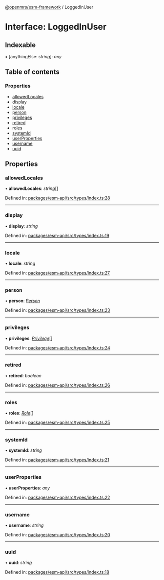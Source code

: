 [@openmrs/esm-framework](../API.md) / LoggedInUser

# Interface: LoggedInUser

## Indexable

▪ [anythingElse: *string*]: *any*

## Table of contents

### Properties

- [allowedLocales](loggedinuser.md#allowedlocales)
- [display](loggedinuser.md#display)
- [locale](loggedinuser.md#locale)
- [person](loggedinuser.md#person)
- [privileges](loggedinuser.md#privileges)
- [retired](loggedinuser.md#retired)
- [roles](loggedinuser.md#roles)
- [systemId](loggedinuser.md#systemid)
- [userProperties](loggedinuser.md#userproperties)
- [username](loggedinuser.md#username)
- [uuid](loggedinuser.md#uuid)

## Properties

### allowedLocales

• **allowedLocales**: *string*[]

Defined in: [packages/esm-api/src/types/index.ts:28](https://github.com/openmrs/openmrs-esm-core/blob/master/packages/esm-api/src/types/index.ts#L28)

___

### display

• **display**: *string*

Defined in: [packages/esm-api/src/types/index.ts:19](https://github.com/openmrs/openmrs-esm-core/blob/master/packages/esm-api/src/types/index.ts#L19)

___

### locale

• **locale**: *string*

Defined in: [packages/esm-api/src/types/index.ts:27](https://github.com/openmrs/openmrs-esm-core/blob/master/packages/esm-api/src/types/index.ts#L27)

___

### person

• **person**: [*Person*](person.md)

Defined in: [packages/esm-api/src/types/index.ts:23](https://github.com/openmrs/openmrs-esm-core/blob/master/packages/esm-api/src/types/index.ts#L23)

___

### privileges

• **privileges**: [*Privilege*](privilege.md)[]

Defined in: [packages/esm-api/src/types/index.ts:24](https://github.com/openmrs/openmrs-esm-core/blob/master/packages/esm-api/src/types/index.ts#L24)

___

### retired

• **retired**: *boolean*

Defined in: [packages/esm-api/src/types/index.ts:26](https://github.com/openmrs/openmrs-esm-core/blob/master/packages/esm-api/src/types/index.ts#L26)

___

### roles

• **roles**: [*Role*](role.md)[]

Defined in: [packages/esm-api/src/types/index.ts:25](https://github.com/openmrs/openmrs-esm-core/blob/master/packages/esm-api/src/types/index.ts#L25)

___

### systemId

• **systemId**: *string*

Defined in: [packages/esm-api/src/types/index.ts:21](https://github.com/openmrs/openmrs-esm-core/blob/master/packages/esm-api/src/types/index.ts#L21)

___

### userProperties

• **userProperties**: *any*

Defined in: [packages/esm-api/src/types/index.ts:22](https://github.com/openmrs/openmrs-esm-core/blob/master/packages/esm-api/src/types/index.ts#L22)

___

### username

• **username**: *string*

Defined in: [packages/esm-api/src/types/index.ts:20](https://github.com/openmrs/openmrs-esm-core/blob/master/packages/esm-api/src/types/index.ts#L20)

___

### uuid

• **uuid**: *string*

Defined in: [packages/esm-api/src/types/index.ts:18](https://github.com/openmrs/openmrs-esm-core/blob/master/packages/esm-api/src/types/index.ts#L18)
